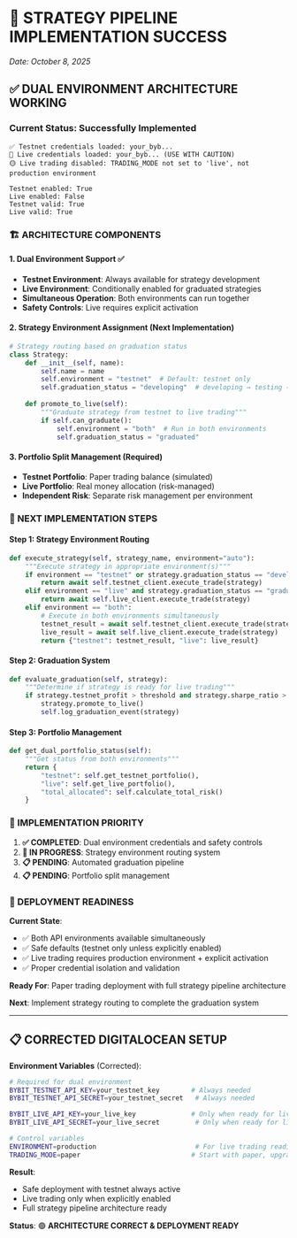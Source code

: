 # 🎯 **STRATEGY PIPELINE IMPLEMENTATION SUCCESS**
*Date: October 8, 2025*

## **✅ DUAL ENVIRONMENT ARCHITECTURE WORKING**

### **Current Status**: Successfully Implemented

```
✅ Testnet credentials loaded: your_byb...
🔴 Live credentials loaded: your_byb... (USE WITH CAUTION)
🟡 Live trading disabled: TRADING_MODE not set to 'live', not production environment

Testnet enabled: True
Live enabled: False
Testnet valid: True
Live valid: True
```

### **🏗️ ARCHITECTURE COMPONENTS**

#### **1. Dual Environment Support** ✅
- **Testnet Environment**: Always available for strategy development
- **Live Environment**: Conditionally enabled for graduated strategies  
- **Simultaneous Operation**: Both environments can run together
- **Safety Controls**: Live requires explicit activation

#### **2. Strategy Environment Assignment** (Next Implementation)
```python
# Strategy routing based on graduation status
class Strategy:
    def __init__(self, name):
        self.name = name
        self.environment = "testnet"  # Default: testnet only
        self.graduation_status = "developing"  # developing → testing → graduated
        
    def promote_to_live(self):
        """Graduate strategy from testnet to live trading"""
        if self.can_graduate():
            self.environment = "both"  # Run in both environments
            self.graduation_status = "graduated"
```

#### **3. Portfolio Split Management** (Required)
- **Testnet Portfolio**: Paper trading balance (simulated)
- **Live Portfolio**: Real money allocation (risk-managed)
- **Independent Risk**: Separate risk management per environment

### **🚀 NEXT IMPLEMENTATION STEPS**

#### **Step 1: Strategy Environment Routing** 
```python
def execute_strategy(self, strategy_name, environment="auto"):
    """Execute strategy in appropriate environment(s)"""
    if environment == "testnet" or strategy.graduation_status == "developing":
        return await self.testnet_client.execute_trade(strategy)
    elif environment == "live" and strategy.graduation_status == "graduated":
        return await self.live_client.execute_trade(strategy) 
    elif environment == "both":
        # Execute in both environments simultaneously
        testnet_result = await self.testnet_client.execute_trade(strategy)
        live_result = await self.live_client.execute_trade(strategy)
        return {"testnet": testnet_result, "live": live_result}
```

#### **Step 2: Graduation System**
```python
def evaluate_graduation(self, strategy):
    """Determine if strategy is ready for live trading"""
    if strategy.testnet_profit > threshold and strategy.sharpe_ratio > 1.5:
        strategy.promote_to_live()
        self.log_graduation_event(strategy)
```

#### **Step 3: Portfolio Management** 
```python
def get_dual_portfolio_status(self):
    """Get status from both environments"""
    return {
        "testnet": self.get_testnet_portfolio(),
        "live": self.get_live_portfolio(),
        "total_allocated": self.calculate_total_risk()
    }
```

### **🔧 IMPLEMENTATION PRIORITY**

1. **✅ COMPLETED**: Dual environment credentials and safety controls
2. **🔄 IN PROGRESS**: Strategy environment routing system  
3. **📋 PENDING**: Automated graduation pipeline
4. **📋 PENDING**: Portfolio split management  

### **🎯 DEPLOYMENT READINESS**

**Current State**: 
- ✅ Both API environments available simultaneously
- ✅ Safe defaults (testnet only unless explicitly enabled)
- ✅ Live trading requires production environment + explicit activation
- ✅ Proper credential isolation and validation

**Ready For**: Paper trading deployment with full strategy pipeline architecture

**Next**: Implement strategy routing to complete the graduation system

---

## **📋 CORRECTED DIGITALOCEAN SETUP**

**Environment Variables** (Corrected):
```bash
# Required for dual environment
BYBIT_TESTNET_API_KEY=your_testnet_key        # Always needed
BYBIT_TESTNET_API_SECRET=your_testnet_secret   # Always needed  

BYBIT_LIVE_API_KEY=your_live_key              # Only when ready for live
BYBIT_LIVE_API_SECRET=your_live_secret         # Only when ready for live

# Control variables
ENVIRONMENT=production                         # For live trading readiness
TRADING_MODE=paper                            # Start with paper, upgrade to 'live'
```

**Result**: 
- Safe deployment with testnet always active
- Live trading only when explicitly enabled
- Full strategy pipeline architecture ready

**Status**: 🟢 **ARCHITECTURE CORRECT & DEPLOYMENT READY**